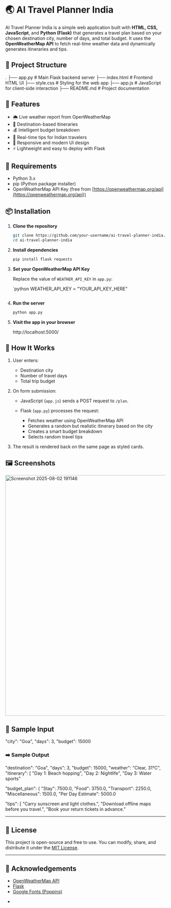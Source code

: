 
# 🌏 AI Travel Planner India

AI Travel Planner India is a simple web application built with **HTML, CSS, JavaScript**, and **Python (Flask)** that generates a travel plan based on your chosen destination city, number of days, and total budget. It uses the **OpenWeatherMap API** to fetch real-time weather data and dynamically generates itineraries and tips.



## 📁 Project Structure


.
├── app.py           # Main Flask backend server
├── index.html       # Frontend HTML UI
├── style.css        # Styling for the web app
├── app.js           # JavaScript for client-side interaction
├── README.md        # Project documentation


## 🚀 Features

* 🌦️ Live weather report from OpenWeatherMap
* 📍 Destination-based itineraries
* 💰 Intelligent budget breakdown
* 🧾 Real-time tips for Indian travelers
* 🎨 Responsive and modern UI design
* ⚡ Lightweight and easy to deploy with Flask


## 🔧 Requirements

* Python 3.x
* pip (Python package installer)
* OpenWeatherMap API Key (free from [https://openweathermap.org/api](https://openweathermap.org/api))


## 📦 Installation

1. **Clone the repository**

   ```bash
   git clone https://github.com/your-username/ai-travel-planner-india.git
   cd ai-travel-planner-india
   ```

2. **Install dependencies**

   ```bash
   pip install flask requests
   ```

3. **Set your OpenWeatherMap API Key**

   Replace the value of `WEATHER_API_KEY` in `app.py`:

   `python
   WEATHER_API_KEY = "YOUR_API_KEY_HERE"
   ```

4. **Run the server**

   ```bash
   python app.py
   

5. **Visit the app in your browser**

   
   http://localhost:5000/


## 🧠 How It Works

1. User enters:

   * Destination city
   * Number of travel days
   * Total trip budget

2. On form submission:

   * JavaScript (`app.js`) sends a POST request to `/plan`.
   * Flask (`app.py`) processes the request:

     * Fetches weather using OpenWeatherMap API
     * Generates a random but realistic itinerary based on the city
     * Creates a smart budget breakdown
     * Selects random travel tips

3. The result is rendered back on the same page as styled cards.


## 🖼️ Screenshots

<img width="1917" height="756" alt="Screenshot 2025-08-02 191146" src="https://github.com/user-attachments/assets/e715e201-00c8-4a16-8eab-d3f701cdf670" />


## 🧪 Sample Input


  "city": "Goa",
  "days": 3,
  "budget": 15000

### ➡️ Sample Output


  "destination": "Goa",
  "days": 3,
  "budget": 15000,
  "weather": "Clear, 31°C",
  "itinerary": [
    "Day 1: Beach hopping",
    "Day 2: Nightlife",
    "Day 3: Water sports"
  
  "budget_plan": {
    "Stay": 7500.0,
    "Food": 3750.0,
    "Transport": 2250.0,
    "Miscellaneous": 1500.0,
    "Per Day Estimate": 5000.0

  "tips": [
    "Carry sunscreen and light clothes.",
    "Download offline maps before you travel.",
    "Book your return tickets in advance."


---

## 📝 License

This project is open-source and free to use. You can modify, share, and distribute it under the [MIT License](https://opensource.org/licenses/MIT).

---

## 🙌 Acknowledgements

* [OpenWeatherMap API](https://openweathermap.org/)
* [Flask](https://flask.palletsprojects.com/)
* [Google Fonts (Poppins)](https://fonts.google.com/specimen/Poppins)

-

